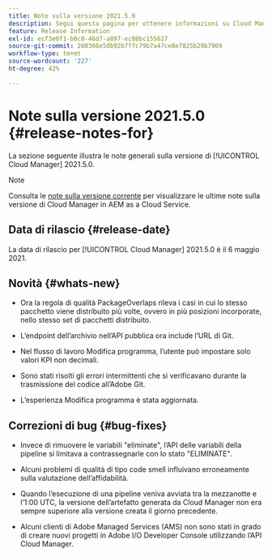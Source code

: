 ```yaml
---
title: Note sulla versione 2021.5.0
description: Segui questa pagina per ottenere informazioni su Cloud Manager 2021.5.0.
feature: Release Information
exl-id: ecf3e0f1-b0c0-46d7-a897-ec08bc155627
source-git-commit: 200366e5db92b7ffc79b7a47ce8e7825b29b7969
workflow-type: tm+mt
source-wordcount: '227'
ht-degree: 42%

---
```


# Note sulla versione 2021.5.0 {#release-notes-for}

La sezione seguente illustra le note generali sulla versione di [!UICONTROL Cloud Manager] 2021.5.0.

>[!NOTE]
>Consulta le [note sulla versione corrente](https://experienceleague.adobe.com/docs/experience-manager-cloud-service/onboarding/getting-access/release-notes-cloud-manager/release-notes-cm-current.html?lang=en#getting-access) per visualizzare le ultime note sulla versione di Cloud Manager in AEM as a Cloud Service.

## Data di rilascio {#release-date}

La data di rilascio per [!UICONTROL Cloud Manager] 2021.5.0 è il 6 maggio 2021.

## Novità {#whats-new}

* Ora la regola di qualità PackageOverlaps rileva i casi in cui lo stesso pacchetto viene distribuito più volte, ovvero in più posizioni incorporate, nello stesso set di pacchetti distribuito.

* L’endpoint dell’archivio nell’API pubblica ora include l’URL di Git.

* Nel flusso di lavoro Modifica programma, l’utente può impostare solo valori KPI non decimali.

* Sono stati risolti gli errori intermittenti che si verificavano durante la trasmissione del codice all’Adobe Git.

* L’esperienza Modifica programma è stata aggiornata.

## Correzioni di bug {#bug-fixes}

* Invece di rimuovere le variabili &quot;eliminate&quot;, l’API delle variabili della pipeline si limitava a contrassegnarle con lo stato &quot;ELIMINATE&quot;.

* Alcuni problemi di qualità di tipo code smell influivano erroneamente sulla valutazione dell’affidabilità.

* Quando l’esecuzione di una pipeline veniva avviata tra la mezzanotte e l’1:00 UTC, la versione dell’artefatto generata da Cloud Manager non era sempre superiore alla versione creata il giorno precedente.

* Alcuni clienti di Adobe Managed Services (AMS) non sono stati in grado di creare nuovi progetti in Adobe I/O Developer Console utilizzando l’API Cloud Manager.
